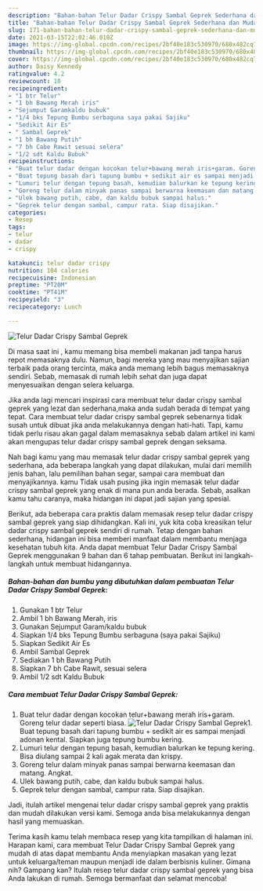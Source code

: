 ```yaml
---
description: "Bahan-bahan Telur Dadar Crispy Sambal Geprek Sederhana dan Mudah Dibuat"
title: "Bahan-bahan Telur Dadar Crispy Sambal Geprek Sederhana dan Mudah Dibuat"
slug: 171-bahan-bahan-telur-dadar-crispy-sambal-geprek-sederhana-dan-mudah-dibuat
date: 2021-03-15T22:02:46.010Z
image: https://img-global.cpcdn.com/recipes/2bf40e183c530970/680x482cq70/telur-dadar-crispy-sambal-geprek-foto-resep-utama.jpg
thumbnail: https://img-global.cpcdn.com/recipes/2bf40e183c530970/680x482cq70/telur-dadar-crispy-sambal-geprek-foto-resep-utama.jpg
cover: https://img-global.cpcdn.com/recipes/2bf40e183c530970/680x482cq70/telur-dadar-crispy-sambal-geprek-foto-resep-utama.jpg
author: Daisy Kennedy
ratingvalue: 4.2
reviewcount: 10
recipeingredient:
- "1 btr Telur"
- "1 bh Bawang Merah iris"
- "Sejumput Garamkaldu bubuk"
- "1/4 bks Tepung Bumbu serbaguna saya pakai Sajiku"
- "Sedikit Air Es"
- " Sambal Geprek"
- "1 bh Bawang Putih"
- "7 bh Cabe Rawit sesuai selera"
- "1/2 sdt Kaldu Bubuk"
recipeinstructions:
- "Buat telur dadar dengan kocokan telur+bawang merah iris+garam. Goreng telur dadar seperti biasa."
- "Buat tepung basah dari tapung bumbu + sedikit air es sampai menjadi adonan kental. Siapkan juga tepung bumbu kering."
- "Lumuri telur dengan tepung basah, kemudian balurkan ke tepung kering. Bisa diulang sampai 2 kali agak merata dan krispy."
- "Goreng telur dalam minyak panas sampai berwarna keemasan dan matang. Angkat."
- "Ulek bawang putih, cabe, dan kaldu bubuk sampai halus."
- "Geprek telur dengan sambal, campur rata. Siap disajikan."
categories:
- Resep
tags:
- telur
- dadar
- crispy

katakunci: telur dadar crispy 
nutrition: 104 calories
recipecuisine: Indonesian
preptime: "PT20M"
cooktime: "PT41M"
recipeyield: "3"
recipecategory: Lunch

---
```



![Telur Dadar Crispy Sambal Geprek](https://img-global.cpcdn.com/recipes/2bf40e183c530970/680x482cq70/telur-dadar-crispy-sambal-geprek-foto-resep-utama.jpg)

Di masa  saat ini , kamu memang bisa membeli makanan jadi tanpa harus repot memasaknya dulu. Namun, bagi mereka yang mau menyajikan sajian terbaik pada orang tercinta, maka anda memang lebih bagus memasaknya sendiri. Sebab, memasak di rumah lebih sehat dan juga dapat menyesuaikan dengan selera keluarga.

Jika anda lagi mencari inspirasi cara membuat telur dadar crispy sambal geprek yang lezat dan sederhana,maka anda sudah berada di tempat yang tepat. Cara membuat telur dadar crispy sambal geprek  sebenarnya tidak susah untuk dibuat jika anda melakukannya dengan hati-hati. Tapi, kamu tidak perlu risau akan gagal dalam memasaknya 
sebab dalam artikel ini kami akan mengupas telur dadar crispy sambal geprek dengan seksama.  



Nah bagi kamu yang mau memasak telur dadar crispy sambal geprek yang sederhana, ada beberapa langkah yang dapat dilakukan, mulai dari memilih jenis bahan, lalu pemilihan bahan segar, sampai cara membuat dan menyajikannya. kamu Tidak usah pusing jika ingin memasak telur dadar crispy sambal geprek yang enak di mana pun anda berada. Sebab, asalkan kamu  tahu caranya, maka hidangan ini dapat jadi sajian yang spesial.

Berikut, ada beberapa cara praktis  dalam memasak resep telur dadar crispy sambal geprek yang siap dihidangkan. Kali ini, yuk kita coba kreasikan telur dadar crispy sambal geprek sendiri di rumah. Tetap dengan bahan sederhana, hidangan ini bisa memberi manfaat dalam membantu menjaga kesehatan tubuh kita. Anda dapat membuat Telur Dadar Crispy Sambal Geprek menggunakan 9 bahan dan 6 tahap pembuatan. Berikut ini langkah-langkah untuk membuat hidangannya.

<!--inarticleads1-->

##### Bahan-bahan dan bumbu yang dibutuhkan dalam pembuatan Telur Dadar Crispy Sambal Geprek:

1. Gunakan 1 btr Telur
1. Ambil 1 bh Bawang Merah, iris
1. Gunakan Sejumput Garam/kaldu bubuk
1. Siapkan 1/4 bks Tepung Bumbu serbaguna (saya pakai Sajiku)
1. Siapkan Sedikit Air Es
1. Ambil  Sambal Geprek
1. Sediakan 1 bh Bawang Putih
1. Siapkan 7 bh Cabe Rawit, sesuai selera
1. Ambil 1/2 sdt Kaldu Bubuk




<!--inarticleads2-->

##### Cara membuat Telur Dadar Crispy Sambal Geprek:

1. Buat telur dadar dengan kocokan telur+bawang merah iris+garam. Goreng telur dadar seperti biasa.
<img src="https://img-global.cpcdn.com/steps/f191d1319dd4a6b2/160x128cq70/telur-dadar-crispy-sambal-geprek-langkah-memasak-1-foto.jpg" alt="Telur Dadar Crispy Sambal Geprek">1. Buat tepung basah dari tapung bumbu + sedikit air es sampai menjadi adonan kental. Siapkan juga tepung bumbu kering.
1. Lumuri telur dengan tepung basah, kemudian balurkan ke tepung kering. Bisa diulang sampai 2 kali agak merata dan krispy.
1. Goreng telur dalam minyak panas sampai berwarna keemasan dan matang. Angkat.
1. Ulek bawang putih, cabe, dan kaldu bubuk sampai halus.
1. Geprek telur dengan sambal, campur rata. Siap disajikan.




Jadi, itulah artikel mengenai  telur dadar crispy sambal geprek  yang praktis dan mudah dilakukan versi kami. Semoga anda bisa melakukannya dengan hasil yang memuaskan. 

Terima kasih kamu telah membaca resep yang kita tampilkan di halaman ini. Harapan kami, cara membuat  Telur Dadar Crispy Sambal Geprek yang mudah di atas dapat membantu Anda menyiapkan masakan yang lezat untuk keluarga/teman maupun menjadi ide dalam berbisnis kuliner. Gimana nih? Gampang kan? Itulah resep telur dadar crispy sambal geprek yang bisa Anda lakukan di rumah. Semoga bermanfaat dan selamat mencoba!

